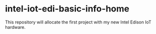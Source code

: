 # intel-iot-edi-basic-info-home
This repository will allocate the first project with my new Intel Edison IoT hardware.
